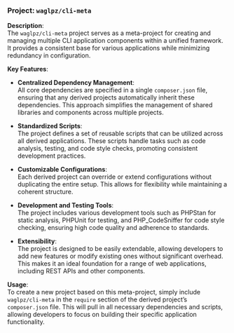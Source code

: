 ### Project: `waglpz/cli-meta`

**Description**:  
The `waglpz/cli-meta` project serves as a meta-project for creating and managing multiple CLI application components within a unified framework. It provides a consistent base for various applications while minimizing redundancy in configuration.

**Key Features**:

- **Centralized Dependency Management**:  
  All core dependencies are specified in a single `composer.json` file, ensuring that any derived projects automatically inherit these dependencies. This approach simplifies the management of shared libraries and components across multiple projects.

- **Standardized Scripts**:  
  The project defines a set of reusable scripts that can be utilized across all derived applications. These scripts handle tasks such as code analysis, testing, and code style checks, promoting consistent development practices.

- **Customizable Configurations**:  
  Each derived project can override or extend configurations without duplicating the entire setup. This allows for flexibility while maintaining a coherent structure.

- **Development and Testing Tools**:  
  The project includes various development tools such as PHPStan for static analysis, PHPUnit for testing, and PHP_CodeSniffer for code style checking, ensuring high code quality and adherence to standards.

- **Extensibility**:  
  The project is designed to be easily extendable, allowing developers to add new features or modify existing ones without significant overhead. This makes it an ideal foundation for a range of web applications, including REST APIs and other components.

**Usage**:  
To create a new project based on this meta-project, simply include `waglpz/cli-meta` in the `require` section of the derived project’s `composer.json` file. This will pull in all necessary dependencies and scripts, allowing developers to focus on building their specific application functionality.
